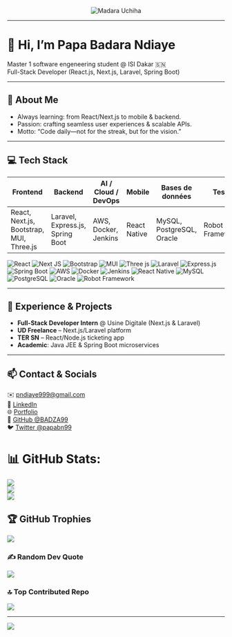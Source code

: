 
<p align="center">
    <img src="https://media.tenor.com/EpgxcRD1ydsAAAAM/madara-uchiha.gif" alt="Madara Uchiha">
</p>

---

# 👋 Hi, I’m **Papa Badara Ndiaye**  
Master 1 software engeneering student @ ISI Dakar 🇸🇳  
Full-Stack Developer (React.js, Next.js, Laravel, Spring Boot)

---

## 🎯 About Me  
- Always learning: from React/Next.js to mobile & backend.  
- Passion: crafting seamless user experiences & scalable APIs.  
- Motto: “Code daily—not for the streak, but for the vision.”  

---

## 💻 Tech Stack  
| **Frontend** | **Backend** | **AI / Cloud / DevOps** | **Mobile** | **Bases de données** | **Tests** |
|--------------|-------------|------------------------|------------|----------------------|-----------|
| React, Next.js, Bootstrap, MUI, Three.js | Laravel, Express.js, Spring Boot | AWS, Docker, Jenkins | React Native | MySQL, PostgreSQL, Oracle | Robot Framework |

![React](https://img.shields.io/badge/react-%2320232a.svg?style=for-the-badge&logo=react&logoColor=%2361DAFB) 
![Next JS](https://img.shields.io/badge/Next-black?style=for-the-badge&logo=next.js&logoColor=white) ![Bootstrap](https://img.shields.io/badge/bootstrap-%238511FA.svg?style=for-the-badge&logo=bootstrap&logoColor=white) 
![MUI](https://img.shields.io/badge/MUI-%230081CB.svg?style=for-the-badge&logo=mui&logoColor=white) ![Three js](https://img.shields.io/badge/threejs-black?style=for-the-badge&logo=three.js&logoColor=white) ![Laravel](https://img.shields.io/badge/laravel-%23FF2D20.svg?style=for-the-badge&logo=laravel&logoColor=white) ![Express.js](https://img.shields.io/badge/express.js-%23404d59.svg?style=for-the-badge&logo=express&logoColor=%2361DAFB) ![Spring Boot](https://img.shields.io/badge/Spring%20Boot-%236DB33F.svg?style=for-the-badge&logo=springboot&logoColor=white) ![AWS](https://img.shields.io/badge/AWS-%23FF9900.svg?style=for-the-badge&logo=amazonaws&logoColor=white) 
![Docker](https://img.shields.io/badge/Docker-%232496ED.svg?style=for-the-badge&logo=docker&logoColor=white) ![Jenkins](https://img.shields.io/badge/Jenkins-%23D24939.svg?style=for-the-badge&logo=jenkins&logoColor=white) 
![React Native](https://img.shields.io/badge/React%20Native-%2320232a.svg?style=for-the-badge&logo=react&logoColor=%2361DAFB) ![MySQL](https://img.shields.io/badge/MySQL-%2300758F.svg?style=for-the-badge&logo=mysql&logoColor=white) ![PostgreSQL](https://img.shields.io/badge/PostgreSQL-%23336791.svg?style=for-the-badge&logo=postgresql&logoColor=white) ![Oracle](https://img.shields.io/badge/Oracle-%23F80000.svg?style=for-the-badge&logo=oracle&logoColor=white) 
![Robot Framework](https://img.shields.io/badge/Robot%20Framework-%2300A9E0.svg?style=for-the-badge&logo=robotframework&logoColor=white)

---

## 🚀 Experience & Projects  
- **Full-Stack Developer Intern** @ Usine Digitale (Next.js & Laravel)  
- **UD Freelance** – Next.js/Laravel platform  
- **TER SN** – React/Node.js ticketing app  
- **Academic**: Java JEE & Spring Boot microservices  

---

## 📫 Contact & Socials  
✉️ pndiaye999@gmail.com  
🔗 [LinkedIn](https://www.linkedin.com/in/papa-badara-ndiaye-948420267/)  
🌐 [Portfolio](https://papabndev.netlify.app/)  
🐙 [GitHub @BADZA99](https://github.com/BADZA99)  
🐦 [Twitter @papabn99](https://twitter.com/papabn99)


# 📊 GitHub Stats:
![](https://github-readme-stats.vercel.app/api?username=BADZA99&theme=dark&hide_border=false&include_all_commits=true&count_private=false)<br/>
![](https://github-readme-streak-stats.herokuapp.com/?user=BADZA99&theme=dark&hide_border=false)<br/>
![](https://github-readme-stats.vercel.app/api/top-langs/?username=BADZA99&theme=dark&hide_border=false&include_all_commits=true&count_private=false&layout=compact)


## 🏆 GitHub Trophies
![](https://github-profile-trophy.vercel.app/?username=BADZA99&theme=radical&no-frame=false&no-bg=true&margin-w=4)

### ✍️ Random Dev Quote
![](https://quotes-github-readme.vercel.app/api?type=horizontal&theme=radical)

### 🔝 Top Contributed Repo
![](https://github-contributor-stats.vercel.app/api?username=BADZA99&limit=5&theme=dark&combine_all_yearly_contributions=true)

---
[![](https://visitcount.itsvg.in/api?id=BADZA99&icon=0&color=0)](https://visitcount.itsvg.in)

<!-- Proudly created with GPRM ( https://gprm.itsvg.in ) -->
